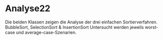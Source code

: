 # Analyse22

Die beiden Klassen zeigen die Analyse der drei einfachen Sortierverfahren.
BubbleSort, SelectionSort & InsertionSort 
Untersucht werden jeweils worst-case und average-case-Szenarien. 
